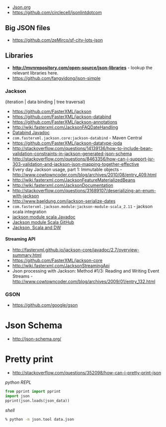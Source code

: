 - [Json.org](http://www.json.org/)
- https://github.com/circlecell/jsonlintdotcom

## Big JSON files
- https://github.com/zeMirco/sf-city-lots-json

## Libraries
- **http://mvnrepository.com/open-source/json-libraries** - lookup the relevant libraries here.
- https://github.com/fangyidong/json-simple

### Jackson
(iteration | data binding | tree traversal)
- https://github.com/FasterXML/jackson
- https://github.com/FasterXML/jackson-databind
- https://github.com/FasterXML/jackson-annotations
- http://wiki.fasterxml.com/JacksonFAQDateHandling
- [Databind Javadoc](http://fasterxml.github.io/jackson-databind/javadoc/2.7/overview-summary.html)
- `com.fasterxml.jackson.core:jackson-databind` - Maven Central
- https://github.com/FasterXML/jackson-datatype-joda
- http://stackoverflow.com/questions/14139136/how-to-include-bean-validation-constraints-in-jackson-generated-json-schema
- http://stackoverflow.com/questions/8463356/how-can-i-support-jsr-303-validation-and-jackson-json-mapping-together-effective
- Every day Jackson usage, part 1: Immutable objects - http://www.cowtowncoder.com/blog/archives/2010/08/entry_409.html
- http://wiki.fasterxml.com/JacksonFeatureMaterializedBeans
- http://wiki.fasterxml.com/JacksonDocumentation
- http://stackoverflow.com/questions/31689107/deserializing-an-enum-with-jackson
- http://www.baeldung.com/jackson-serialize-dates
- `com.fasterxml.jackson.module:jackson-module-scala_2.11` - jackson scala integration
- [jackson module scala Javadoc](http://fasterxml.github.io/jackson-module-scala/latest/api/#package)
- [Jackson module Scala GitHub](https://github.com/FasterXML/jackson-module-scala)
- [Jackson, Scala and DW](http://techblog.newsweaver.com/config-parsing-issue-dropwizard-0-9-scala/)

#### Streaming API
- http://fasterxml.github.io/jackson-core/javadoc/2.7/overview-summary.html
- https://github.com/FasterXML/jackson-core
- http://wiki.fasterxml.com/JacksonStreamingApi
- Json processing with Jackson: Method #1/3: Reading and Writing Event Streams - http://www.cowtowncoder.com/blog/archives/2009/01/entry_132.html

### GSON
- https://github.com/google/gson

# Json Schema
- http://json-schema.org/

# Pretty print
- http://stackoverflow.com/questions/352098/how-can-i-pretty-print-json

*python REPL*
```python
from pprint import pprint
import json
pprint(json.loads(json_data))
```

*shell*
```bash
% python -m json.tool data.json
```
